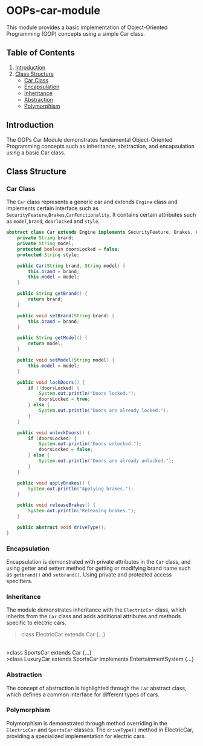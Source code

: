 # OOPs-car-module
This module provides a basic implementation of Object-Oriented Programming (OOP) concepts using a simple Car class.
## Table of Contents
1. [Introduction](#introduction)
2. [Class Structure](#class-structure)
    - [Car Class](#car-class)
    - [Encapsulation](#encapsulation)
    - [Inheritance](#inheritance)
    - [Abstraction](#abstraction)
    - [Polymorphism](#polymorphism)

## Introduction

The OOPs Car Module demonstrates fundamental Object-Oriented Programming concepts such as inheritance, abstraction, and encapsulation using a basic Car class.

## Class Structure

### Car Class
The `Car` class represents a generic car and extends `Engine` class and implements certain interface such as `SecurityFeature`,`Brakes`,`CarFunctionality`. It contains certain attributes such as `model`,`brand`, `doorlocked` and `style`. 

```java
abstract class Car extends Engine implements SecurityFeature, Brakes, CarFunctionality {
    private String brand;
    private String model;
    protected boolean doorsLocked = false;
    protected String style;

    public Car(String brand, String model) {
        this.brand = brand;
        this.model = model;
    }

    public String getBrand() {
        return brand;
    }

    public void setBrand(String brand) {
        this.brand = brand;
    }

    public String getModel() {
        return model;
    }

    public void setModel(String model) {
        this.model = model;
    }

    public void lockDoors() {
        if (!doorsLocked) {
            System.out.println("Doors locked.");
            doorsLocked = true;
        } else {
            System.out.println("Doors are already locked.");
        }
    }

    public void unlockDoors() {
        if (doorsLocked) {
            System.out.println("Doors unlocked.");
            doorsLocked = false;
        } else {
            System.out.println("Doors are already unlocked.");
        }
    }

    public void applyBrakes() {
        System.out.println("Applying brakes.");
    }

    public void releaseBrakes() {
        System.out.println("Releasing brakes.");
    }

    public abstract void driveType();
}
```

### Encapsulation
Encapsulation is demonstrated with private attributes in the `Car` class, and using getter and setterr method for getting or modifying brand name such as `getbrand()` and `setbrand()`. Using private and protected access specifiers.

### Inheritance
The module demonstrates inheritance with the `ElectricCar` class, which inherits from the `Car` class and adds additional attributes and methods specific to electric cars.

>class ElectricCar extends Car {...}
<br>
>class SportsCar extends Car {...}
<br>
>class LuxuryCar extends SportsCar implements EntertainmentSystem {...}

### Abstraction
The concept of abstraction is highlighted through the `Car` abstract class, which defines a common interface for different types of cars.

### Polymorphism
Polymorphism is demonstrated through method overriding in the `ElectricCar` and `SportsCar` classes. The `driveType()` method in ElectricCar, providing a specialized implementation for electric cars.